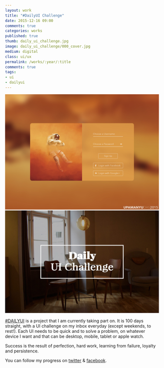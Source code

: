 ```yaml
---
layout: work
title: "#DailyUI Challenge"
date: 2015-12-16 09:00
comments: true
categories: works
published: true
thumb: daily_ui_challenge.jpg
image: daily_ui_challenge/000_cover.jpg
medium: digital
class: ui/ux
permalink: /works/:year/:title
comments: true
tags:
- ui
- dailyui
---
```

<p>
  <div class="fotorama" data-keyboard="true" data-arrows="true" data-click="true" data-swipe="true" data-autoplay="false" data-loop="true">
      <img src="/images/works/daily_ui_challenge/001_sign_up.jpg" alt="Daily UI Challenge, Day 001 - Sign Up" data-caption="Day 001 - Sign Up">
      <img src="/images/works/daily_ui_challenge/000_cover.jpg" alt="Daily UI Challenge" data-caption="The Beginnings">
  </div>
</p>

<a href="http://dailyui.co/" target="_blank">#DAILYUI</a> is a project that I am currently taking part on. It is 100 days straight, with a UI challenge on my inbox everyday (except weekends, to rest!).  Each UI needs to be quick and to solve a problem, on whatever device I want and that can be desktop, mobile, tablet or apple watch.
 
Success is the result of perfection, hard work, learning from failure, loyalty and persistence.
 
You can follow my progress on <a href="http://twitter.com/cloudstudio" target="_blank">twitter</a> & <a href="https://www.facebook.com/profile.php?id=100001505433242" target="_blank">facebook</a>.